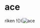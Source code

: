 # ace
riken
!{}(![ace](https://github.com/user-attachments/assets/bb4049fe-6d9b-4d7e-9ad3-ffe5a8000439)

